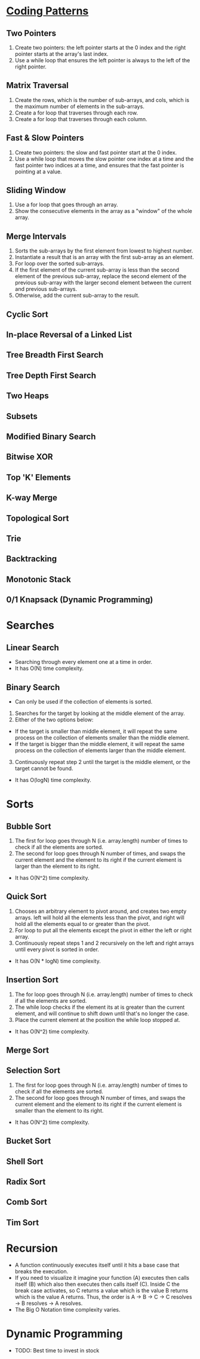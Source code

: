 # [Coding Patterns](https://www.linkedin.com/feed/update/urn:li:activity:7130183190857613312/)

## Two Pointers

1. Create two pointers: the left pointer starts at the 0 index and the right pointer starts at the array's last index.
2. Use a while loop that ensures the left pointer is always to the left of the right pointer.

## Matrix Traversal

1. Create the rows, which is the number of sub-arrays, and cols, which is the maximum number of elements in the sub-arrays.
2. Create a for loop that traverses through each row.
3. Create a for loop that traverses through each column.

## Fast & Slow Pointers

1. Create two pointers: the slow and fast pointer start at the 0 index.
2. Use a while loop that moves the slow pointer one index at a time and the fast pointer two indices at a time, and ensures that the fast pointer is pointing at a value.

## Sliding Window

1. Use a for loop that goes through an array.
2. Show the consecutive elements in the array as a "window" of the whole array.

## Merge Intervals

1. Sorts the sub-arrays by the first element from lowest to highest number.
2. Instantiate a result that is an array with the first sub-array as an element.
3. For loop over the sorted sub-arrays.
4. If the first element of the current sub-array is less than the second element of the previous sub-array, replace the second element of the previous sub-array with the larger second element between the current and previous sub-arrays.
5. Otherwise, add the current sub-array to the result.

## Cyclic Sort

## In-place Reversal of a Linked List

## Tree Breadth First Search

## Tree Depth First Search

## Two Heaps

## Subsets

## Modified Binary Search

## Bitwise XOR

## Top 'K' Elements

## K-way Merge

## Topological Sort

## Trie

## Backtracking

## Monotonic Stack

## 0/1 Knapsack (Dynamic Programming)

# Searches

## Linear Search

- Searching through every element one at a time in order.
- It has O(N) time complexity.

## Binary Search

- Can only be used if the collection of elements is sorted.

1. Searches for the target by looking at the middle element of the array.
2. Either of the two options below:

- If the target is smaller than middle element, it will repeat the same process on the collection of elements smaller than the middle element.
- If the target is bigger than the middle element, it will repeat the same process on the collection of elements larger than the middle element.

3. Continuously repeat step 2 until the target is the middle element, or the target cannot be found.

- It has O(logN) time complexity.

# Sorts

## Bubble Sort

1. The first for loop goes through N (i.e. array.length) number of times to check if all the elements are sorted.
2. The second for loop goes through N number of times, and swaps the current element and the element to its right if the current element is larger than the element to its right.

- It has O(N^2) time complexity.

## Quick Sort

1. Chooses an arbitrary element to pivot around, and creates two empty arrays. left will hold all the elements less than the pivot, and right will hold all the elements equal to or greater than the pivot.
2. For loop to put all the elements except the pivot in either the left or right array.
3. Continuously repeat steps 1 and 2 recursively on the left and right arrays until every pivot is sorted in order.

- It has O(N \* logN) time complexity.

## Insertion Sort

1. The for loop goes through N (i.e. array.length) number of times to check if all the elements are sorted.
2. The while loop checks if the element its at is greater than the current element, and will continue to shift down until that's no longer the case.
3. Place the current element at the position the while loop stopped at.

- It has O(N^2) time complexity.

## Merge Sort

## Selection Sort

1. The first for loop goes through N (i.e. array.length) number of times to check if all the elements are sorted.
2. The second for loop goes through N number of times, and swaps the current element and the element to its right if the current element is smaller than the element to its right.

- It has O(N^2) time complexity.

## Bucket Sort

## Shell Sort

## Radix Sort

## Comb Sort

## Tim Sort

# Recursion

- A function continuously executes itself until it hits a base case that breaks the execution.
- If you need to visualize it imagine your function (A) executes then calls itself (B) which also then executes then calls itself (C). Inside C the break case activates, so C returns a value which is the value B returns which is the value A returns. Thus, the order is A -> B -> C -> C resolves -> B resolves -> A resolves.
- The Big O Notation time complexity varies.

# Dynamic Programming

- TODO: Best time to invest in stock
